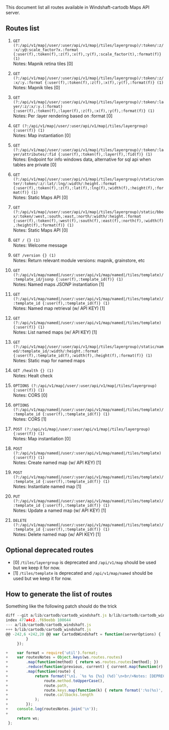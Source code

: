 This document list all routes available in Windshaft-cartodb Maps API server.

## Routes list

1. `GET (?:/api/v1/map|/user/:user/api/v1/map|/tiles/layergroup)/:token/:z/:x/:y@:scale_factor?x.:format {:user(f),:token(f),:z(f),:x(f),:y(f),:scale_factor(t),:format(f)} (1)`
<br/>Notes: Mapnik retina tiles [0]

1. `GET (?:/api/v1/map|/user/:user/api/v1/map|/tiles/layergroup)/:token/:z/:x/:y.:format {:user(f),:token(f),:z(f),:x(f),:y(f),:format(f)} (1)`
<br/>Notes: Mapnik tiles [0]

1. `GET (?:/api/v1/map|/user/:user/api/v1/map|/tiles/layergroup)/:token/:layer/:z/:x/:y.(:format) {:user(f),:token(f),:layer(f),:z(f),:x(f),:y(f),:format(f)} (1)`
<br/>Notes: Per :layer rendering based on :format [0]

1. `GET (?:/api/v1/map|/user/:user/api/v1/map|/tiles/layergroup) {:user(f)} (1)`
<br/>Notes: Map instantiation [0]

1. `GET (?:/api/v1/map|/user/:user/api/v1/map|/tiles/layergroup)/:token/:layer/attributes/:fid {:user(f),:token(f),:layer(f),:fid(f)} (1)`
<br/>Notes: Endpoint for info windows data, alternative for sql api when tables are private [0]

1. `GET (?:/api/v1/map|/user/:user/api/v1/map|/tiles/layergroup)/static/center/:token/:z/:lat/:lng/:width/:height.:format {:user(f),:token(f),:z(f),:lat(f),:lng(f),:width(f),:height(f),:format(f)} (1)`
<br/>Notes: Static Maps API [0]

1. `GET (?:/api/v1/map|/user/:user/api/v1/map|/tiles/layergroup)/static/bbox/:token/:west,:south,:east,:north/:width/:height.:format {:user(f),:token(f),:west(f),:south(f),:east(f),:north(f),:width(f),:height(f),:format(f)} (1)`
<br/>Notes: Static Maps API [0]

1. `GET / {} (1)`
<br/>Notes: Welcome message

1. `GET /version {} (1)`
<br/>Notes: Return relevant module versions: mapnik, grainstore, etc

1. `GET (?:/api/v1/map/named|/user/:user/api/v1/map/named|/tiles/template)/:template_id/jsonp {:user(f),:template_id(f)} (1)`
<br/>Notes: Named maps JSONP instantiation [1]

1. `GET (?:/api/v1/map/named|/user/:user/api/v1/map/named|/tiles/template)/:template_id {:user(f),:template_id(f)} (1)`
<br/>Notes: Named map retrieval (w/ API KEY) [1]

1. `GET (?:/api/v1/map/named|/user/:user/api/v1/map/named|/tiles/template) {:user(f)} (1)`
<br/>Notes: List named maps (w/ API KEY) [1]

1. `GET (?:/api/v1/map|/user/:user/api/v1/map|/tiles/layergroup)/static/named/:template_id/:width/:height.:format {:user(f),:template_id(f),:width(f),:height(f),:format(f)} (1)`
<br/>Notes: Static map for named maps

1. `GET /health {} (1)`
<br/>Notes: Healt check

1. `OPTIONS (?:/api/v1/map|/user/:user/api/v1/map|/tiles/layergroup) {:user(f)} (1)`
<br/>Notes: CORS [0]

1. `OPTIONS (?:/api/v1/map/named|/user/:user/api/v1/map/named|/tiles/template)/:template_id {:user(f),:template_id(f)} (1)`
<br/>Notes: CORS [1]

1. `POST (?:/api/v1/map|/user/:user/api/v1/map|/tiles/layergroup) {:user(f)} (1)`
<br/>Notes: Map instantiation [0]

1. `POST (?:/api/v1/map/named|/user/:user/api/v1/map/named|/tiles/template) {:user(f)} (1)`
<br/>Notes: Create named map (w/ API KEY) [1]

1. `POST (?:/api/v1/map/named|/user/:user/api/v1/map/named|/tiles/template)/:template_id {:user(f),:template_id(f)} (1)`
<br/>Notes: Instantiate named map [1]

1. `PUT (?:/api/v1/map/named|/user/:user/api/v1/map/named|/tiles/template)/:template_id {:user(f),:template_id(f)} (1)`
<br/>Notes: Update a named map (w/ API KEY) [1]

1. `DELETE (?:/api/v1/map/named|/user/:user/api/v1/map/named|/tiles/template)/:template_id {:user(f),:template_id(f)} (1)`
<br/>Notes: Delete named map (w/ API KEY) [1]

## Optional deprecated routes

- [0] `/tiles/layergroup` is deprecated and `/api/v1/map` should be used but we keep it for now.
- [1] `/tiles/template` is deprecated and `/api/v1/map/named` should be used but we keep it for now.

## How to generate the list of routes

Something like the following patch should do the trick

```javascript
diff --git a/lib/cartodb/cartodb_windshaft.js b/lib/cartodb/cartodb_windshaft.js
index 477a4c2..f69eebb 100644
--- a/lib/cartodb/cartodb_windshaft.js
+++ b/lib/cartodb/cartodb_windshaft.js
@@ -242,6 +242,20 @@ var CartodbWindshaft = function(serverOptions) {
         }
     });

+    var format = require('util').format;
+    var routesNotes = Object.keys(ws.routes.routes)
+        .map(function(method) { return ws.routes.routes[method]; })
+        .reduce(function(previous, current) { current.map(function(r) { previous.push(r) }); return previous;}, [])
+        .map(function(route) {
+            return format("\n1. `%s %s {%s} (%d)`\n<br/>Notes: [DEPRECATED]? ",
+                route.method.toUpperCase(),
+                route.path,
+                route.keys.map(function(k) { return format(':%s(%s)', k.name, k.optional ? 't' : 'f'); } ).join(','),
+                route.callbacks.length
+            );
+        });
+    console.log(routesNotes.join('\n'));
+
     return ws;
 };


```
